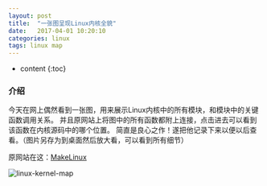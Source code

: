 ```yaml
---
layout: post
title:  "一张图呈现Linux内核全貌"
date:   2017-04-01 10:20:10
categories: linux
tags: linux map 
---
```


* content
{:toc}

### 介绍

今天在网上偶然看到一张图，用来展示Linux内核中的所有模块，和模块中的关键函数调用关系。
并且原网站上将图中的所有函数都附上连接，点击进去可以看到该函数在内核源码中的哪个位置。
简直是良心之作！遂把他记录下来以便以后查看。（图片另存为到桌面然后放大看，可以看到所有细节）

原网站在这：[MakeLinux](http://www.makelinux.net/kernel_map/)

![linux-kernel-map]({{"/css/pics/linux-kernel-map.png"}})  

